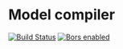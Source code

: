 # Model compiler

[![Build Status](https://dev.azure.com/Adlik/GitHub/_apis/build/status/Adlik.model_compiler?branchName=master)](https://dev.azure.com/Adlik/GitHub/_build/latest?definitionId=2&branchName=master)
[![Bors enabled](https://bors.tech/images/badge_small.svg)](https://app.bors.tech/repositories/23640)
